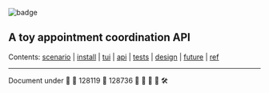 
![badge](https://github.com/baxrob/calndro/actions/workflows/ci.yml/badge.svg)


## A toy appointment coordination API

Contents: [scenario](#scenario) | [install](#install) | [tui](#tui) | [api](#interface) | [tests](#tests) | [design](#architecture-design-process) | [future](#next-possibly) | [ref](#ref)

---
Document under &#x1f477; &#x1f6a7; 128119 &#128679; 128736
&#x1f477; &#x1f6a7; &#128119; &#128679; &#128736;
<!-- 
_ _
👷🚧🛠
```
_ _
👷🚧🛠
&#128119; &#128679; &#128736;
under &#x1f477; &#x1f6a7;
```
[cruft/schlock note] -->

